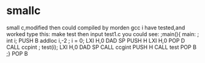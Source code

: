 # smallc
small c,modified then could compiled by morden gcc
i have tested,and worked
type this:
make test
then input test1.c
you could see:
;main(){
main:
;    int i;
        PUSH B
addloc i,-2
;    i = 0;
        LXI H,0
        DAD SP
        PUSH H
        LXI H,0
        POP D
        CALL ccpint
;    test(i);
        LXI H,0
        DAD SP
        CALL ccgint
        PUSH H
        CALL test
        POP B
;}
        POP B
